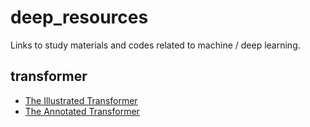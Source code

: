 # deep_resources
Links to study materials and codes related to machine / deep learning.

## transformer
* [The Illustrated Transformer](https://jalammar.github.io/illustrated-transformer/)
* [The Annotated Transformer](https://nlp.seas.harvard.edu/2018/04/03/attention.html)
